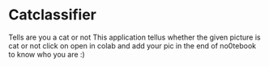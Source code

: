 # Catclassifier
Tells are you a cat or not
This application tellus whether the given picture is cat or not click on open in colab and add your pic in the end of no0tebook to know who you are :)
